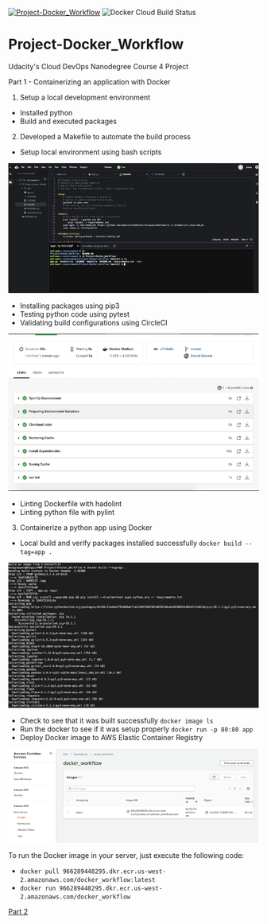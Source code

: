 [![Project-Docker_Workflow](https://circleci.com/gh/dSalazar10/Project-Docker_Workflow.svg?style=shield)](https://app.circleci.com/pipelines/github/dSalazar10/Project-Docker_Workflow)
![Docker Cloud Build Status](https://img.shields.io/docker/cloud/build/dsalazar10/udacity)

# Project-Docker_Workflow
Udacity's Cloud DevOps Nanodegree Course 4 Project

Part 1 - Containerizing an application with Docker

1) Setup a local development environment
- Installed python
- Build and executed packages

2) Developed a Makefile to automate the build process
- Setup local environment using bash scripts

![](screenshot-01.png)

- Installing packages using pip3
- Testing python code using pytest
- Validating build configurations using CircleCI

![](screenshot-02.png)

- Linting Dockerfile with hadolint
- Linting python file with pylint
3) Containerize a python app using Docker
- Local build and verify packages installed successfully
`docker build --tag=app .`

![](screenshot-03.png)

- Check to see that it was built successfully
`docker image ls`
- Run the docker to see if it was setup properly
`docker run -p 80:80 app`
- Deploy Docker image to AWS Elastic Container Registry

![](screenshot-04.png)

To run the Docker image in your server, just execute the following code:
- `docker pull 966289448295.dkr.ecr.us-west-2.amazonaws.com/docker_workflow:latest`
- `docker run 966289448295.dkr.ecr.us-west-2.amazonaws.com/docker_workflow`

[Part 2](https://github.com/dSalazar10/Project-Kubernetes_Workflow)
